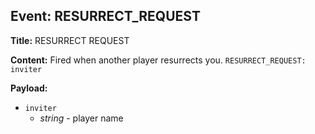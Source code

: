 ## Event: RESURRECT_REQUEST

**Title:** RESURRECT REQUEST

**Content:**
Fired when another player resurrects you.
`RESURRECT_REQUEST: inviter`

**Payload:**
- `inviter`
  - *string* - player name